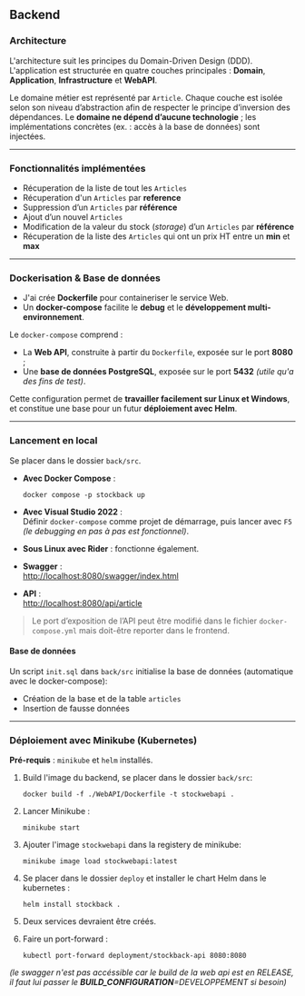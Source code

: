 ## Backend

### Architecture

L'architecture suit les principes du Domain-Driven Design (DDD).  
L'application est structurée en quatre couches principales : **Domain**, **Application**, **Infrastructure** et **WebAPI**.

Le domaine métier est représenté par `Article`. Chaque couche est isolée selon son niveau d’abstraction afin de respecter le principe d’inversion des dépendances. Le **domaine ne dépend d’aucune technologie** ; les implémentations concrètes (ex. : accès à la base de données) sont injectées.

---

### Fonctionnalités implémentées

- Récuperation de la liste de tout les `Articles`
- Récuperation d'un `Articles` par **reference**
- Suppression d’un `Articles` par **référence**
- Ajout d’un nouvel `Articles`
- Modification de la valeur du stock (_storage_) d’un `Articles` par **référence**
- Récuperation de la liste des `Articles` qui ont un prix HT entre un **min** et **max**

---

### Dockerisation & Base de données

- J'ai crée **Dockerfile** pour containeriser le service Web.
- Un **docker-compose** facilite le **debug** et le **développement multi-environnement**.

Le `docker-compose` comprend :
- La **Web API**, construite à partir du `Dockerfile`, exposée sur le port **8080** ;
- Une **base de données PostgreSQL**, exposée sur le port **5432** _(utile qu'a des fins de test)_.

Cette configuration permet de **travailler facilement sur Linux et Windows**, et constitue une base pour un futur **déploiement avec Helm**.

---

### Lancement en local

Se placer dans le dossier `back/src`.

- **Avec Docker Compose** :  
  ```
  docker compose -p stockback up
  ```

- **Avec Visual Studio 2022** :  
  Définir `docker-compose` comme projet de démarrage, puis lancer avec `F5` _(le debugging en pas à pas est fonctionnel)_.

- **Sous Linux avec Rider** : fonctionne également.

- **Swagger** :  
  [http://localhost:8080/swagger/index.html](http://localhost:8080/swagger/index.html)

- **API** :  
  [http://localhost:8080/api/article](http://localhost:8080/api/article)

> Le port d’exposition de l’API peut être modifié dans le fichier `docker-compose.yml` mais doit-être reporter dans le frontend.

#### Base de données

Un script `init.sql` dans `back/src` initialise la base de données (automatique avec le docker-compose):  
- Création de la base et de la table `articles`  
- Insertion de fausse données

---

### Déploiement avec Minikube (Kubernetes)

**Pré-requis** : `minikube` et `helm` installés.


1. Build l'image du backend, se placer dans le dossier `back/src`:  
   ```
   docker build -f ./WebAPI/Dockerfile -t stockwebapi .
   ```

2. Lancer Minikube :  
   ```
   minikube start
   ```

3. Ajouter l'image `stockwebapi` dans la registery de minikube:  
   ```
   minikube image load stockwebapi:latest
   ```

4. Se placer dans le dossier `deploy` et installer le chart Helm dans le kubernetes :  
   ```
   helm install stockback .
   ```

5. Deux services devraient être créés.

6. Faire un port-forward :  
   ```
   kubectl port-forward deployment/stockback-api 8080:8080
   ```
_(le swagger n'est pas accéssible car le build de la web api est en RELEASE, il faut lui passer le **BUILD_CONFIGURATION**=DEVELOPPEMENT si besoin)_
